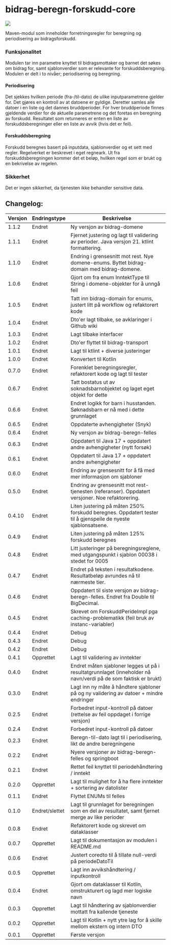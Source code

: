 # bidrag-beregn-forskudd-core

![](https://github.com/navikt/bidrag-beregn-forskudd-core/workflows/maven%20deploy/badge.svg)

Maven-modul som inneholder forretningsregler for beregning og periodisering av bidragsforskudd.

### Funksjonalitet
Modulen tar inn parametre knyttet til bidragsmottaker og barnet det søkes om bidrag for, samt sjablonverdier som er relevante for forskuddsberegning. Modulen er delt i to nivåer; periodisering og beregning.

#### Periodisering
Det sjekkes hvilken periode (fra-/til-dato) de ulike inputparametrene gjelder for. Det gjøres en kontroll av at datoene er gyldige. Deretter samles alle datoer i en liste og det dannes bruddperioder. For hver bruddperiode finnes gjeldende verdier for de aktuelle parametrene og det foretas en beregning av forskudd. Resultatet som returneres er enten en liste av forskuddsberegninger eller en liste av avvik (hvis det er feil).

#### Forskuddsberegning
Forskudd beregnes basert på inputdata, sjablonverdier og et sett med regler. Regelverket er beskrevet i eget regneark. Ut fra forskuddsberegningen kommer det et beløp, hvilken regel som er brukt og en bekrivelse av regelen.

### Sikkerhet
Det er ingen sikkerhet, da tjenesten ikke behandler sensitive data.


## Changelog:

| Versjon | Endringstype   | Beskrivelse                                                                                                    |
|---------|----------------|----------------------------------------------------------------------------------------------------------------|
| 1.1.2   | Endret         | Ny versjon av bidrag-domene                                                                                    |
| 1.1.1   | Endret         | Fjernet justering og lagt til validering av perioder. Java versjon 21. ktlint formattering.                    |
| 1.1.0   | Endret         | Endring i grensesnitt mot rest. Nye domene-enums. Byttet bidrag-domain med bidrag-domene.                      |
| 1.0.6   | Endret         | Gjort om fra enum InntektType til String i domene-objekter for å unngå feil                                    |
| 1.0.5   | Endret         | Tatt inn bidrag-domain for enums, justert litt på workflow og refaktorert kode                                 |
| 1.0.4   | Endret         | Dto'er lagt tilbake, se avklaringer i Github wiki                                                              |
| 1.0.3   | Endret         | Lagt tilbake interfacer                                                                                        |
| 1.0.2   | Endret         | Dto'er flyttet til bidrag-transport                                                                            |
| 1.0.1   | Endret         | Lagt til ktlint + diverse justeringer                                                                          |
| 1.0.0   | Endret         | Konvertert til Kotlin                                                                                          |
| 0.7.0   | Endret         | Forenklet beregningsregler, refaktorert kode og lagt til tester                                                |
| 0.6.7   | Endret         | Tatt bostatus ut av soknadsbarnobjektet og laget eget objekt for dette                                         |
| 0.6.6   | Endret         | Endret logikk for barn i husstanden. Søknadsbarn er nå med i dette grunnlaget                                  |
| 0.6.5   | Endret         | Oppdaterte avhengigheter (Snyk)                                                                                |
| 0.6.4   | Endret         | Ny versjon av bidrag-beregn-felles                                                                             |
| 0.6.3   | Endret         | Oppdatert til Java 17 + oppdatert andre avhengigheter (nytt forsøk)                                            |
| 0.6.1   | Endret         | Oppdatert til Java 17 + oppdatert andre avhengigheter                                                          |
| 0.6.0   | Endret         | Endring av grensesnitt for å få med mer informasjon om sjabloner                                               |
| 0.5.0   | Endret         | Endring av grensesnitt mot rest-tjenesten (referanser). Oppdatert versjoner. Noe refaktorering.                |
| 0.4.10  | Endret         | Liten justering på måten 250% forskudd beregnes. Oppdatert tester til å gjenspeile de nyeste sjablonsatsene.   |
| 0.4.9   | Endret         | Liten justering på måten 125% forskudd beregnes                                                                |
| 0.4.8   | Endret         | Litt justeringer på beregningsreglene, med utgangspunkt i sjablon 00038 i stedet for 0005                      |
| 0.4.7   | Endret         | Endret på teksten i resultatkodene. Resultatbeløp avrundes nå til nærmeste tier.                               |
| 0.4.6   | Endret         | Oppdatert til siste versjon av bidrag-beregn-felles. Endret fra Double til BigDecimal.                         |
| 0.4.5   | Endret         | Skrevet om ForskuddPerideImpl pga caching-problematikk (feil bruk av instanc-variabler)                        |
| 0.4.4   | Endret         | Debug                                                                                                          |
| 0.4.3   | Endret         | Debug                                                                                                          |
| 0.4.2   | Endret         | Debug                                                                                                          |
| 0.4.1   | Opprettet      | Lagt til validering av inntekter                                                                               |
| 0.4.0   | Endret         | Endret måten sjabloner legges ut på i resultatgrunnlaget (inneholder nå navn/verdi på de som faktisk er brukt) |
| 0.3.0   | Endret         | Lagt inn ny måte å håndtere sjabloner på og ny validering av datoer + mindre endringer                         |
| 0.2.5   | Endret         | Forbedret input-kontroll på datoer (rettelse av feil oppdaget i forrige versjon)                               |
| 0.2.4   | Endret         | Forbedret input-kontroll på datoer                                                                             |
| 0.2.3   | Endret         | Beregn-til-dato lagt til i periodisering, likt de andre beregningene                                           |
| 0.2.2   | Endret         | Nyere versjoner av bidrag-beregn-felles og springboot                                                          |
| 0.2.1   | Endret         | Rettet feil knyttet til periodehåndtering / inntekt                                                            |
| 0.2.0   | Opprettet      | Lagt til mulighet for å ha flere inntekter + sortering av datolister                                           |
| 0.1.1   | Endret         | Flyttet ENUMs til felles                                                                                       |
| 0.1.0   | Endret/slettet | Lagt til grunnlaget for beregningen som en del av resultatet, samt fjernet merge av like perioder              |
| 0.0.8   | Endret         | Refaktorert kode og skrevet om dataklasser                                                                     |
| 0.0.7   | Opprettet      | Lagt til dokumentasjon av modulen i README.md                                                                  |
| 0.0.6   | Endret         | Justert coredto til å tillate null-verdi på periodeDatoTil                                                     |
| 0.0.5   | Opprettet      | Lagt inn avvikshåndtering / inputkontroll                                                                      |
| 0.0.4   | Endret         | Gjort om dataklasser til Kotlin, omstrukturert og lagd mer logiske navn                                        |
| 0.0.3   | Opprettet      | Lagt til håndtering av sjablonverdier mottatt fra kallende tjeneste                                            |
| 0.0.2   | Opprettet      | Lagt til Kotlin + nytt ytre lag for å skille mellom ekstern og intern DTO                                      |
| 0.0.1   | Opprettet      | Første versjon                                                                                                 |
